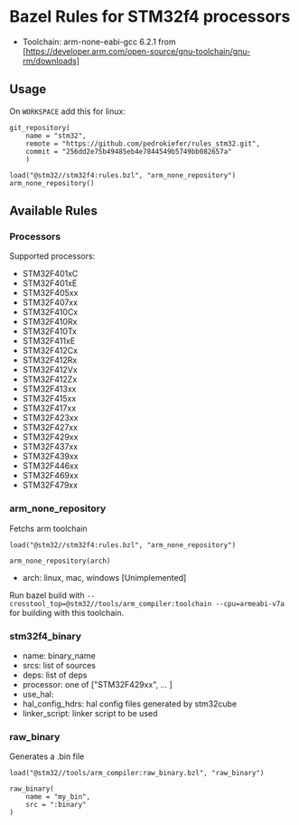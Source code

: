 # Bazel Rules for STM32f4 processors #

* Toolchain: arm-none-eabi-gcc 6.2.1 from [https://developer.arm.com/open-source/gnu-toolchain/gnu-rm/downloads]

## Usage

On `WORKSPACE` add this for linux:

```
git_repository(
    name = "stm32",
    remote = "https://github.com/pedrokiefer/rules_stm32.git",
    commit = "256dd2e75b49485eb4e7844549b5749bb082657a"
    )

load("@stm32//stm32f4:rules.bzl", "arm_none_repository")
arm_none_repository()
``` 
## Available Rules

### Processors

Supported processors:
* STM32F401xC
* STM32F401xE
* STM32F405xx
* STM32F407xx
* STM32F410Cx
* STM32F410Rx
* STM32F410Tx
* STM32F411xE
* STM32F412Cx
* STM32F412Rx
* STM32F412Vx
* STM32F412Zx
* STM32F413xx
* STM32F415xx
* STM32F417xx
* STM32F423xx
* STM32F427xx
* STM32F429xx
* STM32F437xx
* STM32F439xx
* STM32F446xx
* STM32F469xx
* STM32F479xx

### arm_none_repository ###

Fetchs arm toolchain

```
load("@stm32//stm32f4:rules.bzl", "arm_none_repository")

arm_none_repository(arch)
```

* arch: linux, mac, windows [Unimplemented]

Run bazel build with `--crosstool_top=@stm32//tools/arm_compiler:toolchain --cpu=armeabi-v7a` for building with this toolchain.

### stm32f4_binary ###

* name: binary_name
* srcs: list of sources
* deps: list of deps
* processor: one of ["STM32F429xx", ... ]
* use_hal: 
* hal_config_hdrs: hal config files generated by stm32cube
* linker_script: linker script to be used

### raw_binary ###
Generates a .bin file

```
load("@stm32//tools/arm_compiler:raw_binary.bzl", "raw_binary")

raw_binary(
    name = "my_bin",
    src = ":binary"
)
```
